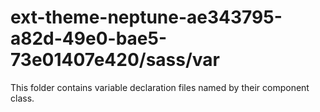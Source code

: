 # ext-theme-neptune-ae343795-a82d-49e0-bae5-73e01407e420/sass/var

This folder contains variable declaration files named by their component class.
